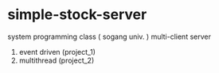 # simple-stock-server
system programming class ( sogang univ. )
multi-client server

1. event driven (project_1)
2. multithread (project_2)
